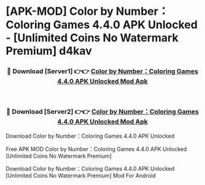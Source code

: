 # [APK-MOD] Color by Number：Coloring Games 4.4.0 APK Unlocked - [Unlimited Coins No Watermark Premium] d4kav



<div align="center">
<h3>🔴 Download [Server1] 👉👉 <a href="https://momento.my/?title=Color_by_Number：Coloring_Games_4.4.0_APK_Unlocked">Color by Number：Coloring Games 4.4.0 APK Unlocked Mod Apk</a></h3><br>

<h3>🔴 Download [Server2] 👉👉 <a href="https://momento.my/?title=Color_by_Number：Coloring_Games_4.4.0_APK_Unlocked">Color by Number：Coloring Games 4.4.0 APK Unlocked Mod Apk</a></h3>
</div>



Download Color by Number：Coloring Games 4.4.0 APK Unlocked 

Free APK MOD Color by Number：Coloring Games 4.4.0 APK Unlocked [Unlimited Coins No Watermark Premium]

Download Color by Number：Coloring Games 4.4.0 APK Unlocked [Unlimited Coins No Watermark Premium] Mod For Android
